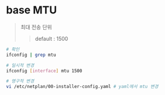 # base MTU

> 최대 전송 단위
>
> > default : 1500

```sh
# 확인
ifconfig | grep mtu

# 일시적 변경
ifconfig [interface] mtu 1500

# 영구적 변경
vi /etc/netplan/00-installer-config.yaml # yaml에서 mtu 변경
```
